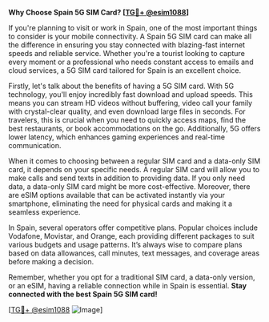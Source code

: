**Why Choose Spain 5G SIM Card? [[TG💪+ @esim1088](https://t.me/s/esim1088)]**

If you're planning to visit or work in Spain, one of the most important things to consider is your mobile connectivity. A Spain 5G SIM card can make all the difference in ensuring you stay connected with blazing-fast internet speeds and reliable service. Whether you're a tourist looking to capture every moment or a professional who needs constant access to emails and cloud services, a 5G SIM card tailored for Spain is an excellent choice.

Firstly, let's talk about the benefits of having a 5G SIM card. With 5G technology, you'll enjoy incredibly fast download and upload speeds. This means you can stream HD videos without buffering, video call your family with crystal-clear quality, and even download large files in seconds. For travelers, this is crucial when you need to quickly access maps, find the best restaurants, or book accommodations on the go. Additionally, 5G offers lower latency, which enhances gaming experiences and real-time communication.

When it comes to choosing between a regular SIM card and a data-only SIM card, it depends on your specific needs. A regular SIM card will allow you to make calls and send texts in addition to providing data. If you only need data, a data-only SIM card might be more cost-effective. Moreover, there are eSIM options available that can be activated instantly via your smartphone, eliminating the need for physical cards and making it a seamless experience.

In Spain, several operators offer competitive plans. Popular choices include Vodafone, Movistar, and Orange, each providing different packages to suit various budgets and usage patterns. It’s always wise to compare plans based on data allowances, call minutes, text messages, and coverage areas before making a decision.

Remember, whether you opt for a traditional SIM card, a data-only version, or an eSIM, having a reliable connection while in Spain is essential. **Stay connected with the best Spain 5G SIM card!** 

[[TG💪+ @esim1088](https://t.me/s/esim1088) ![Image](https://i.postimg.cc/Y0z9fWf4/image.png)]